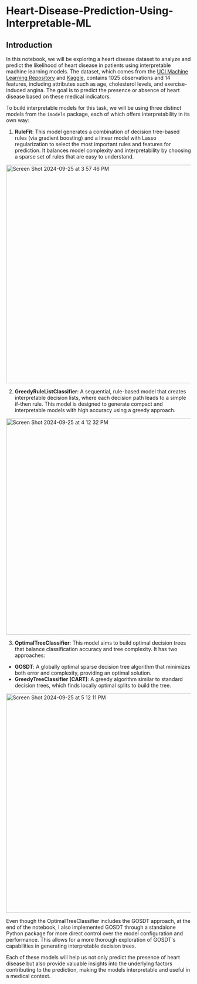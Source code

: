# Heart-Disease-Prediction-Using-Interpretable-ML

## Introduction

In this notebook, we will be exploring a heart disease dataset to analyze and predict the likelihood of heart disease in patients using interpretable machine learning models. The dataset, which comes from the [UCI Machine Learning Repository](https://archive.ics.uci.edu/dataset/45/heart+disease) and [Kaggle](https://www.kaggle.com/datasets/ketangangal/heart-disease-dataset-uci), contains 1025 observations and 14 features, including attributes such as age, cholesterol levels, and exercise-induced angina. The goal is to predict the presence or absence of heart disease based on these medical indicators.

To build interpretable models for this task, we will be using three distinct models from the `imodels` package, each of which offers interpretability in its own way:
1. **RuleFit**: This model generates a combination of decision tree-based rules (via gradient boosting) and a linear model with Lasso regularization to select the most important rules and features for prediction. It balances model complexity and interpretability by choosing a sparse set of rules that are easy to understand.

<img width="595" alt="Screen Shot 2024-09-25 at 3 57 46 PM" src="https://github.com/user-attachments/assets/95592965-28ec-47cb-8b8b-a14d25914ab3">
   
2. **GreedyRuleListClassifier**: A sequential, rule-based model that creates interpretable decision lists, where each decision path leads to a simple if-then rule. This model is designed to generate compact and interpretable models with high accuracy using a greedy approach.

<img width="589" alt="Screen Shot 2024-09-25 at 4 12 32 PM" src="https://github.com/user-attachments/assets/b550d577-1324-4c67-8f05-cfee8643a07e">

3. **OptimalTreeClassifier**: This model aims to build optimal decision trees that balance classification accuracy and tree complexity. It has two approaches:
- **GOSDT**: A globally optimal sparse decision tree algorithm that minimizes both error and complexity, providing an optimal solution.
- **GreedyTreeClassifier (CART)**: A greedy algorithm similar to standard decision trees, which finds locally optimal splits to build the tree.
  
<img width="597" alt="Screen Shot 2024-09-25 at 5 12 11 PM" src="https://github.com/user-attachments/assets/cd8b9c06-f850-4658-bd0a-6c4fd2881b20">

Even though the OptimalTreeClassifier includes the GOSDT approach, at the end of the notebook, I also implemented GOSDT through a standalone Python package for more direct control over the model configuration and performance. This allows for a more thorough exploration of GOSDT's capabilities in generating interpretable decision trees.

Each of these models will help us not only predict the presence of heart disease but also provide valuable insights into the underlying factors contributing to the prediction, making the models interpretable and useful in a medical context.

